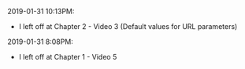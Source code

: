 2019-01-31 10:13PM:
- I left off at Chapter 2 - Video 3 (Default values for URL parameters)


2019-01-31 8:08PM:
- I left off at Chapter 1 - Video 5